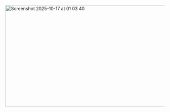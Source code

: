 <img width="619" height="321" alt="Screenshot 2025-10-17 at 01 03 40" src="https://github.com/user-attachments/assets/bd590a8a-f591-4666-9c33-ff126f9a215a" />

